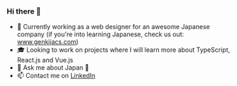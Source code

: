 ### Hi there 👋

<!--
**neoke20/neoke20** is a ✨ _special_ ✨ repository because its `README.md` (this file) appears on your GitHub profile.

Here are some ideas to get you started:

- 🔭 I’m currently working on ...
- 🌱 I’m currently learning ...
- 👯 I’m looking to collaborate on ...
- 🤔 I’m looking for help with ...
- 💬 Ask me about ...
- 📫 How to reach me: ...
- 😄 Pronouns: ...
- ⚡ Fun fact: ...
-->
- 🏢 Currently working as a web designer for an awesome Japanese company (if you're into learning Japanese, check us out: www.genkijacs.com)
- 🎓 Looking to work on projects where I will learn more about TypeScript, React.js and Vue.js
- 💬 Ask me about Japan 🗾
- 📫 Contact me on [LinkedIn](https://www.linkedin.com/in/konczakkevin/)
